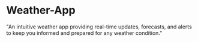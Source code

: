 # Weather-App
"An intuitive weather app providing real-time updates, forecasts, and alerts to keep you informed and prepared for any weather condition."
